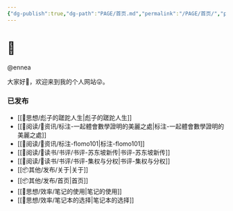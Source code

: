 ```yaml
---
{"dg-publish":true,"dg-path":"PAGE/首页.md","permalink":"/PAGE/首页/","pinned":true,"tags":["gardenEntry"],"dgShowBacklinks":false,"dgShowLocalGraph":false,"dgShowInlineTitle":false,"noteIcon":"1","created":"2023-04-12T11:56:07.275+08:00","updated":""}
---
```


# 🌲

@ennea

大家好👋，欢迎来到我的个人网站😜。

### 已发布
- [[🧠思想/彪子的蹉跎人生\|彪子的蹉跎人生]]
- [[👀阅读/📰资讯/标注-一起體會數學證明的美麗之處\|标注-一起體會數學證明的美麗之處]]
- [[👀阅读/📰资讯/标注-flomo101\|标注-flomo101]]
- [[👀阅读/📖读书/书评/书评-苏东坡新传\|书评-苏东坡新传]]
- [[👀阅读/📖读书/书评/书评-集权与分权\|书评-集权与分权]]
- [[📦其他/发布/关于\|关于]]
- [[📦其他/发布/首页\|首页]]
- [[🧠思想/效率/笔记的使用\|笔记的使用]]
- [[🧠思想/效率/笔记本的选择\|笔记本的选择]]
